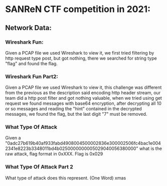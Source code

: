 <h1>SANReN CTF competition in 2021:</h1>

<h2>Network Data:</h2>
  <h3>Wireshark Fun:</h3>
  <p>
  Given a PCAP file we used Wireshark to view it, we first tried filtering by http request type post, but got nothing, there we searched for string type "flag" and found the flag.
  </p>
  <h3>Wireshark Fun Part2:</h3>
  <p>
  Given a PCAP file we used Wireshark to view it, this challenge was different from the previous as the description said encoding http header stream, our team did a http post filter and got nothing valuable, when we tried using get request we found messages with base64 encryption, after decrypting all 10 or so messages and reading the "hint" contained in the decrypted messages, we found the flag, but the last digit "7" must be removed.
  </p>
  <h3>What Type Of Attack</h3>
  <p>
  Given a "0adc27b619b40af933fabd4908004500002836e300002506fc4bac1e0042341e8223b3348011bd4b0250000000005029040056380000" what is the raw attack, flag format in 0xXXX. 
  Flag is 0x029
  </p>
  <h3>What Type Of Attack Part 2</h3>
  <p>
  What type of attack does this represent. (One Word)
  xmas
  </p>
